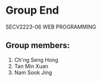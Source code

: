 # Group End
SECV2223-06 WEB PROGRAMMING
## Group members:
1. Ch'ng Seng Hong
2. Tan Min Xuan
3. Nam Sook Jing
